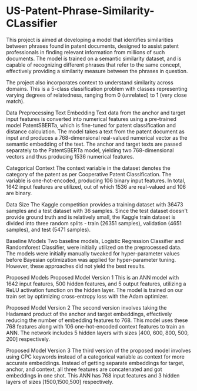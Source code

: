 # US-Patent-Phrase-Similarity-CLassifier

This project is aimed at developing a model that identifies similarities between phrases found in patent documents, designed to assist patent professionals in finding relevant information from millions of such documents. The model is trained on a semantic similarity dataset, and is capable of recognizing different phrases that refer to the same concept, effectively providing a similarity measure between the phrases in question.

The project also incorporates context to understand similarity across domains. This is a 5-class classification problem with classes representing varying degrees of relatedness, ranging from 0 (unrelated) to 1 (very close match).

Data Preprocessing
Text Embedding
Text data from the anchor and target input features is converted into numerical features using a pre-trained model PatentSBERTa, which is fine-tuned for patent classification and distance calculation. The model takes a text from the patent document as input and produces a 768-dimensional real-valued numerical vector as the semantic embedding of the text. The anchor and target texts are passed separately to the PatentSBERTa model, yielding two 768-dimensional vectors and thus producing 1536 numerical features.

Categorical Context
The context variable in the dataset denotes the category of the patent as per Cooperative Patent Classification. The variable is one-hot-encoded, producing 106 binary input features. In total, 1642 input features are utilized, out of which 1536 are real-valued and 106 are binary.

Data Size
The Kaggle competition provides a training dataset with 36473 samples and a test dataset with 36 samples. Since the test dataset doesn't provide ground truth and is relatively small, the Kaggle train dataset is divided into three random splits - train (26351 samples), validation (4651 samples), and test (5471 samples).

Baseline Models
Two baseline models, Logistic Regression Classifier and Randomforest Classifier, were initially utilized on the preprocessed data. The models were initially manually tweaked for hyper-parameter values before Bayesian optimization was applied for hyper-parameter tuning. However, these approaches did not yield the best results.

Proposed Models
Proposed Model Version 1
This is an ANN model with 1642 input features, 500 hidden features, and 5 output features, utilizing a ReLU activation function on the hidden layer. The model is trained on our train set by optimizing cross-entropy loss with the Adam optimizer.

Proposed Model Version 2
The second version involves taking the Hadamard product of the anchor and target embeddings, effectively reducing the number of embedding features to 768. This model uses these 768 features along with 106 one-hot-encoded context features to train an ANN. The network includes 5 hidden layers with sizes [400, 600, 800, 500, 200] respectively.

Proposed Model Version 3
The third version of the proposed model involves using CPC keywords instead of a categorical variable as context for more accurate embeddings. Instead of getting separate embeddings for target, anchor, and context, all three features are concatenated and got embeddings in one shot. This ANN has 768 input features and 3 hidden layers of sizes [1500,1500,500] respectively.







